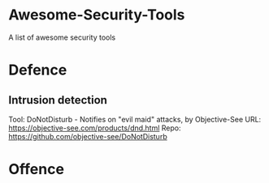 # Awesome-Security-Tools
A list of awesome security tools

# Defence #

## Intrusion detection ##
Tool:	DoNotDisturb - Notifies on "evil maid" attacks, by Objective-See
URL:	https://objective-see.com/products/dnd.html
Repo:	https://github.com/objective-see/DoNotDisturb

# Offence #

